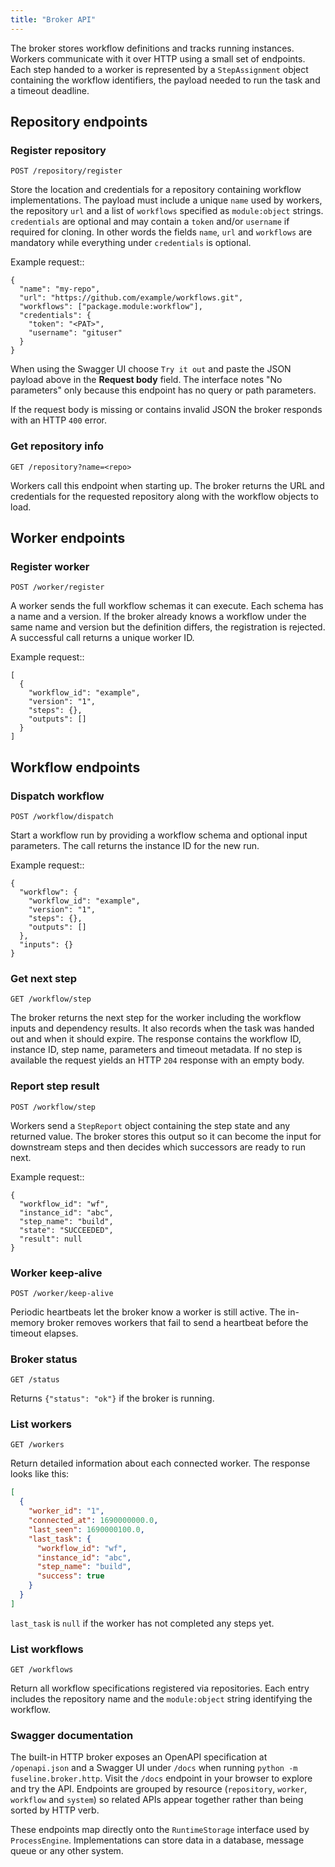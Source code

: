 ```yaml
---
title: "Broker API"
---
```


The broker stores workflow definitions and tracks running instances.
Workers communicate with it over HTTP using a small set of endpoints.
Each step handed to a worker is represented by a `StepAssignment` object
containing the workflow identifiers, the payload needed to run the task
and a timeout deadline.

## Repository endpoints

### Register repository

```
POST /repository/register
```

Store the location and credentials for a repository containing workflow
implementations. The payload must include a unique ``name`` used by
workers, the repository ``url`` and a list of ``workflows`` specified as
``module:object`` strings.  ``credentials`` are optional and may contain a
``token`` and/or ``username`` if required for cloning.  In other words the
fields ``name``, ``url`` and ``workflows`` are mandatory while everything
under ``credentials`` is optional.

Example request::

    {
      "name": "my-repo",
      "url": "https://github.com/example/workflows.git",
      "workflows": ["package.module:workflow"],
      "credentials": {
        "token": "<PAT>",
        "username": "gituser"
      }
    }

When using the Swagger UI choose ``Try it out`` and paste the JSON payload
above in the **Request body** field.  The interface notes "No parameters" only
because this endpoint has no query or path parameters.

If the request body is missing or contains invalid JSON the broker responds
with an HTTP ``400`` error.

### Get repository info

```
GET /repository?name=<repo>
```

Workers call this endpoint when starting up. The broker returns the URL
and credentials for the requested repository along with the workflow
objects to load.

## Worker endpoints

### Register worker

```
POST /worker/register
```

A worker sends the full workflow schemas it can execute.  Each schema has
a name and a version.  If the broker already knows a workflow under the
same name and version but the definition differs, the registration is
rejected.  A successful call returns a unique worker ID.

Example request::

    [
      {
        "workflow_id": "example",
        "version": "1",
        "steps": {},
        "outputs": []
      }
    ]

## Workflow endpoints

### Dispatch workflow

```
POST /workflow/dispatch
```

Start a workflow run by providing a workflow schema and optional input
parameters. The call returns the instance ID for the new run.

Example request::

    {
      "workflow": {
        "workflow_id": "example",
        "version": "1",
        "steps": {},
        "outputs": []
      },
      "inputs": {}
    }

### Get next step

```
GET /workflow/step
```

The broker returns the next step for the worker including the workflow
inputs and dependency results.  It also records when the task was
handed out and when it should expire.  The response contains the
workflow ID, instance ID, step name, parameters and timeout metadata.
If no step is available the request yields an HTTP ``204`` response
with an empty body.

### Report step result

```
POST /workflow/step
```

Workers send a ``StepReport`` object containing the step state and any
returned value. The broker stores this output so it can become the input
for downstream steps and then decides which successors are ready to run
next.

Example request::

    {
      "workflow_id": "wf",
      "instance_id": "abc",
      "step_name": "build",
      "state": "SUCCEEDED",
      "result": null
    }

### Worker keep‑alive

```
POST /worker/keep-alive
```

Periodic heartbeats let the broker know a worker is still active.
The in-memory broker removes workers that fail to send a heartbeat
before the timeout elapses.

### Broker status

```
GET /status
```

Returns ``{"status": "ok"}`` if the broker is running.

### List workers

```
GET /workers
```

Return detailed information about each connected worker. The response looks like
this:

```json
[
  {
    "worker_id": "1",
    "connected_at": 1690000000.0,
    "last_seen": 1690000100.0,
    "last_task": {
      "workflow_id": "wf",
      "instance_id": "abc",
      "step_name": "build",
      "success": true
    }
  }
]
```

``last_task`` is ``null`` if the worker has not completed any steps yet.

### List workflows

```
GET /workflows
```

Return all workflow specifications registered via repositories. Each entry
includes the repository name and the ``module:object`` string identifying the
workflow.

### Swagger documentation

The built-in HTTP broker exposes an OpenAPI specification at
``/openapi.json`` and a Swagger UI under ``/docs`` when running
``python -m fuseline.broker.http``. Visit the ``/docs`` endpoint in your
browser to explore and try the API.  Endpoints are grouped by resource
(``repository``, ``worker``, ``workflow`` and ``system``) so related APIs
appear together rather than being sorted by HTTP verb.

These endpoints map directly onto the `RuntimeStorage` interface used by
`ProcessEngine`. Implementations can store data in a database, message
queue or any other system.

